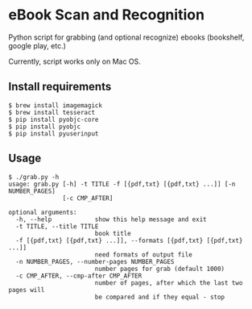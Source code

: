 eBook Scan and Recognition
==============

Python script for grabbing (and optional recognize) ebooks (bookshelf, google play, etc.)

Currently, script works only on Mac OS.

## Install requirements

    $ brew install imagemagick
    $ brew install tesseract
    $ pip install pyobjc-core
    $ pip install pyobjc
    $ pip install pyuserinput

## Usage

    $ ./grab.py -h
    usage: grab.py [-h] -t TITLE -f [{pdf,txt} [{pdf,txt} ...]] [-n NUMBER_PAGES]
                   [-c CMP_AFTER]

    optional arguments:
      -h, --help            show this help message and exit
      -t TITLE, --title TITLE
                            book title
      -f [{pdf,txt} [{pdf,txt} ...]], --formats [{pdf,txt} [{pdf,txt} ...]]
                            need formats of output file
      -n NUMBER_PAGES, --number-pages NUMBER_PAGES
                            number pages for grab (default 1000)
      -c CMP_AFTER, --cmp-after CMP_AFTER
                            number of pages, after which the last two pages will
                            be compared and if they equal - stop
